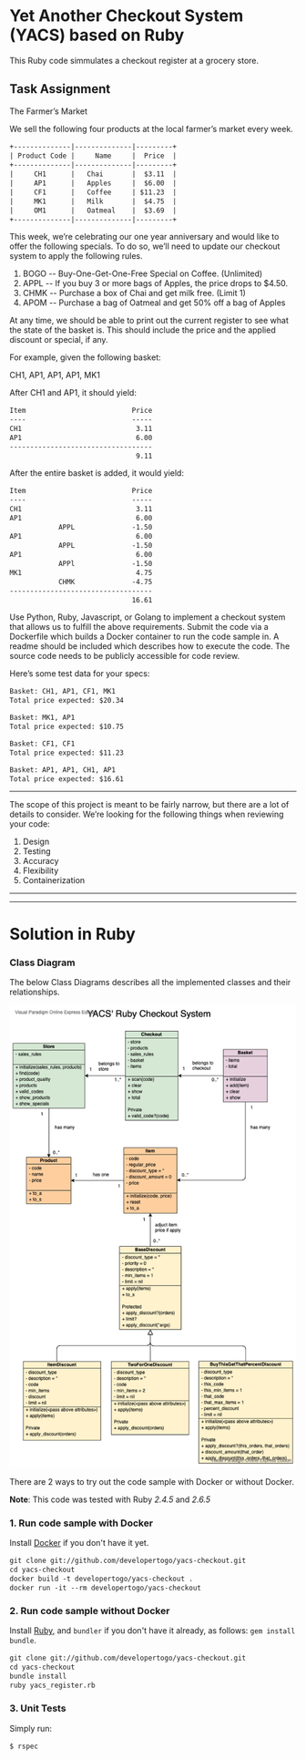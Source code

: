 # Yet Another Checkout System (YACS) based on Ruby

This Ruby code simmulates a checkout register at a grocery store.

## Task Assignment

The Farmer’s Market

We sell the following four products at the local farmer’s market every week.

```
+--------------|--------------|---------+
| Product Code |     Name     |  Price  |
+--------------|--------------|---------+
|     CH1      |   Chai       |  $3.11  |
|     AP1      |   Apples     |  $6.00  |
|     CF1      |   Coffee     | $11.23  |
|     MK1      |   Milk       |  $4.75  |
|     OM1      |   Oatmeal    |  $3.69  |
+--------------|--------------|---------+
```

This week, we’re celebrating our one year anniversary and would like to offer the
following specials.  To do so, we’ll need to update our checkout system to apply
the following rules.

1. BOGO -- Buy-One-Get-One-Free Special on Coffee. (Unlimited)
2. APPL -- If you buy 3 or more bags of Apples, the price drops to $4.50.
3. CHMK -- Purchase a box of Chai and get milk free. (Limit 1)
4. APOM -- Purchase a bag of Oatmeal and get 50% off a bag of Apples

At any time, we should be able to print out the current register to see what the state of
the basket is.  This should include the price and the applied discount or special, if any.

For example, given the following basket:

CH1, AP1, AP1, AP1, MK1

After CH1 and AP1, it should yield:

```
Item                          Price
----                          -----
CH1                            3.11
AP1                            6.00
-----------------------------------
                               9.11
```
After the entire basket is added, it would yield:

```
Item                          Price
----                          -----
CH1                            3.11
AP1                            6.00
            APPL              -1.50
AP1                            6.00
            APPL              -1.50
AP1                            6.00
            APPl              -1.50
MK1                            4.75
            CHMK              -4.75
-----------------------------------
                              16.61
```

Use Python, Ruby, Javascript, or Golang to implement a checkout system that allows us to fulfill the above requirements. Submit the code via a Dockerfile which builds a Docker container to run the code sample in. A readme should be included which describes how to execute the code. The source code needs to be publicly accessible for code review.

Here’s some test data for your specs:

```
Basket: CH1, AP1, CF1, MK1
Total price expected: $20.34
```

```
Basket: MK1, AP1
Total price expected: $10.75
```

```
Basket: CF1, CF1
Total price expected: $11.23
```

```
Basket: AP1, AP1, CH1, AP1
Total price expected: $16.61
```

-----

The scope of this project is meant to be fairly narrow, but there are a lot of details to consider.
We’re looking for the following things when reviewing your code:

1. Design
2. Testing
3. Accuracy
4. Flexibility
5. Containerization

---
---

# Solution in Ruby

### Class Diagram

The below Class Diagrams describes all the implemented classes and their relationships.

![YACS Class Diagram](https://github.com/developertogo/yacs-checkout/blob/master/docs/YACS-Checkout-System.vpd.png)

There are 2 ways to try out the code sample with Docker or without Docker.

**Note**: This code was tested with Ruby _2.4.5_ and _2.6.5_

### 1. Run code sample with Docker

Install [Docker](https://hub.docker.com/?overlay=onboarding) if you don't have it yet.
```
git clone git://github.com/developertogo/yacs-checkout.git
cd yacs-checkout
docker build -t developertogo/yacs-checkout .
docker run -it --rm developertogo/yacs-checkout
```

### 2. Run code sample without Docker

Install [Ruby](https://www.ruby-lang.org/en/documentation/installation/), and `bundler` if you don't have it already, as follows: `gem install bundle`. 
```
git clone git://github.com/developertogo/yacs-checkout.git
cd yacs-checkout
bundle install
ruby yacs_register.rb
```

### 3. Unit Tests

Simply run:
```
$ rspec
```

